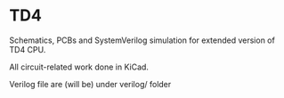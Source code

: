 # TD4
Schematics, PCBs and SystemVerilog simulation for extended version of TD4 CPU.

All circuit-related work done in KiCad.

Verilog file are (will be) under verilog/ folder
